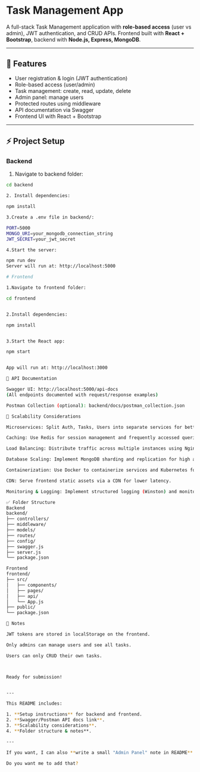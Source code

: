 # Task Management App

A full-stack Task Management application with **role-based access** (user vs admin), JWT authentication, and CRUD APIs. Frontend built with **React + Bootstrap**, backend with **Node.js, Express, MongoDB**.

---

## 🔹 Features

- User registration & login (JWT authentication)
- Role-based access (user/admin)
- Task management: create, read, update, delete
- Admin panel: manage users
- Protected routes using middleware
- API documentation via Swagger
- Frontend UI with React + Bootstrap

---

## ⚡ Project Setup

### Backend

1. Navigate to backend folder:

```bash
cd backend

2. Install dependencies:

npm install

3.Create a .env file in backend/:

PORT=5000
MONGO_URI=your_mongodb_connection_string
JWT_SECRET=your_jwt_secret

4.Start the server:

npm run dev
Server will run at: http://localhost:5000

# Frontend

1.Navigate to frontend folder:

cd frontend


2.Install dependencies:

npm install


3.Start the React app:

npm start


App will run at: http://localhost:3000

📌 API Documentation

Swagger UI: http://localhost:5000/api-docs
(All endpoints documented with request/response examples)

Postman Collection (optional): backend/docs/postman_collection.json

🔹 Scalability Considerations

Microservices: Split Auth, Tasks, Users into separate services for better modularity and maintainability.

Caching: Use Redis for session management and frequently accessed queries to reduce database load.

Load Balancing: Distribute traffic across multiple instances using Nginx or HAProxy.

Database Scaling: Implement MongoDB sharding and replication for high availability and horizontal scaling.

Containerization: Use Docker to containerize services and Kubernetes for orchestration, auto-scaling, and deployments.

CDN: Serve frontend static assets via a CDN for lower latency.

Monitoring & Logging: Implement structured logging (Winston) and monitoring (Prometheus + Grafana) for performance insights.

✅ Folder Structure
Backend
backend/
├── controllers/
├── middleware/
├── models/
├── routes/
├── config/
├── swagger.js
├── server.js
└── package.json

Frontend
frontend/
├── src/
│   ├── components/
│   ├── pages/
│   ├── api/
│   └── App.js
├── public/
└── package.json

📝 Notes

JWT tokens are stored in localStorage on the frontend.

Only admins can manage users and see all tasks.

Users can only CRUD their own tasks.



Ready for submission!


---

This README includes:

1. **Setup instructions** for backend and frontend.  
2. **Swagger/Postman API docs link**.  
3. **Scalability considerations**.  
4. **Folder structure & notes**.  

---

If you want, I can also **write a small "Admin Panel" note in README** explaining how to access admin-only routes in the frontend dashboard so it’s completely submission-ready.  

Do you want me to add that?
